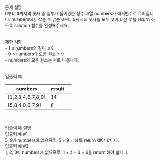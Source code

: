 <div class='title'>문제 설명</div>
<div class='textBox'>0부터 9까지의 숫자 중 일부가 들어있는 정수 배열 numbers가 매개변수로 주어집니다. numbers에서 찾을 수 없는 0부터 9까지의 숫자를 모두 찾아 더한 수를 return 하도록 solution 함수를 완성해주세요.</div>
</br>
<div class='line'></div>
</br>
<div class='title'>제한 사항</div>
<div class='restriction'>- 1 ≤ numbers의 길이 ≤ 9</div>
<div class='restriction2'>- 0 ≤ numbers의 모든 원소 ≤ 9</div>
<div class='restriction2'>- numbers의 모든 원소는 서로 다릅니다.</div>
</br>
<div class='line'></div>
</br>
<div class='title'>입출력 예</div>
<table class='table'>
<thead>
<tr>
<th>numbers</th>
<th>result</th>
<th></th>
</tr>
</thead>
<tbody>
<tr>
<td>[1,2,3,4,6,7,8,0]</td>
<td>14</td>
</tr>
<tr>
<td>[5,8,4,0,6,7,9]</td>
<td>6</td>
</tr>
</tbody>
</table>
</br>
<div class='line'></div>
</br>
<div class='title'>입출력 예 설명</div>
<div class='example'>입출력 예 #1 </div>
<div class='description'>5, 9가 numbers에 없으므로, 5 + 9 = 14를 return 해야 합니다.</div>
<div class='example'>입출력 예 #2 </div>
<div class='description'>1, 2, 3이 numbers에 없으므로, 1 + 2 + 3 = 6을 return 해야 합니다.</div>
